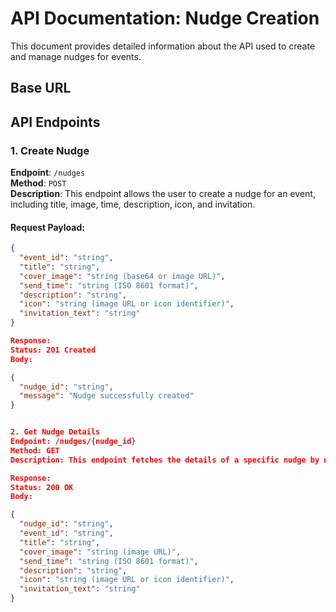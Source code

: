 # API Documentation: Nudge Creation

This document provides detailed information about the API used to create and manage nudges for events.

## Base URL



## API Endpoints

### 1. Create Nudge
**Endpoint**: `/nudges`  
**Method**: `POST`  
**Description**: This endpoint allows the user to create a nudge for an event, including title, image, time, description, icon, and invitation.

#### Request Payload:
```json
{
  "event_id": "string",
  "title": "string",
  "cover_image": "string (base64 or image URL)",
  "send_time": "string (ISO 8601 format)",
  "description": "string",
  "icon": "string (image URL or icon identifier)",
  "invitation_text": "string"
}

Response:
Status: 201 Created
Body:

{
  "nudge_id": "string",
  "message": "Nudge successfully created"
}


2. Get Nudge Details
Endpoint: /nudges/{nudge_id}
Method: GET
Description: This endpoint fetches the details of a specific nudge by nudge_id.

Response:
Status: 200 OK
Body:

{
  "nudge_id": "string",
  "event_id": "string",
  "title": "string",
  "cover_image": "string (image URL)",
  "send_time": "string (ISO 8601 format)",
  "description": "string",
  "icon": "string (image URL or icon identifier)",
  "invitation_text": "string"
}



